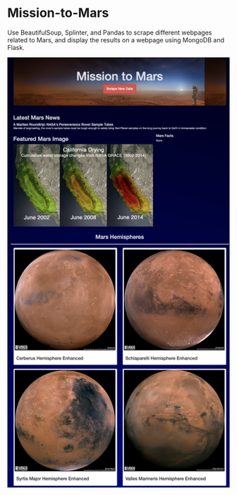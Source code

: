 # Mission-to-Mars

Use BeautifulSoup, Splinter, and Pandas to scrape different webpages related to Mars, and display the results on a webpage using MongoDB and Flask.

![](/mission-to-mars.png)
